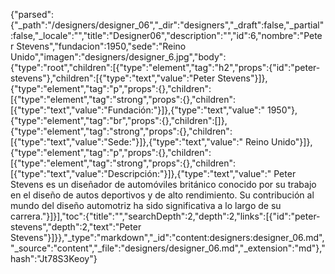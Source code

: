 {"parsed":{"_path":"/designers/designer_06","_dir":"designers","_draft":false,"_partial":false,"_locale":"","title":"Designer06","description":"","id":6,"nombre":"Peter Stevens","fundacion":1950,"sede":"Reino Unido","imagen":"designers/designer_6.jpg","body":{"type":"root","children":[{"type":"element","tag":"h2","props":{"id":"peter-stevens"},"children":[{"type":"text","value":"Peter Stevens"}]},{"type":"element","tag":"p","props":{},"children":[{"type":"element","tag":"strong","props":{},"children":[{"type":"text","value":"Fundación:"}]},{"type":"text","value":" 1950"},{"type":"element","tag":"br","props":{},"children":[]},{"type":"element","tag":"strong","props":{},"children":[{"type":"text","value":"Sede:"}]},{"type":"text","value":" Reino Unido"}]},{"type":"element","tag":"p","props":{},"children":[{"type":"element","tag":"strong","props":{},"children":[{"type":"text","value":"Descripción:"}]},{"type":"text","value":" Peter Stevens es un diseñador de automóviles británico conocido por su trabajo en el diseño de autos deportivos y de alto rendimiento. Su contribución al mundo del diseño automotriz ha sido significativa a lo largo de su carrera."}]}],"toc":{"title":"","searchDepth":2,"depth":2,"links":[{"id":"peter-stevens","depth":2,"text":"Peter Stevens"}]}},"_type":"markdown","_id":"content:designers:designer_06.md","_source":"content","_file":"designers/designer_06.md","_extension":"md"},"hash":"Jt78S3Keoy"}
